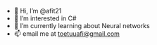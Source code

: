 - 👋 Hi, I’m @afit21
- 👀 I’m interested in C#
- 🌱 I’m currently learning about Neural networks
- 📫 email me at toetuuafi@gmail.com

<!---
afit21/afit21 is a ✨ special ✨ repository because its `README.md` (this file) appears on your GitHub profile.
You can click the Preview link to take a look at your changes.
--->
